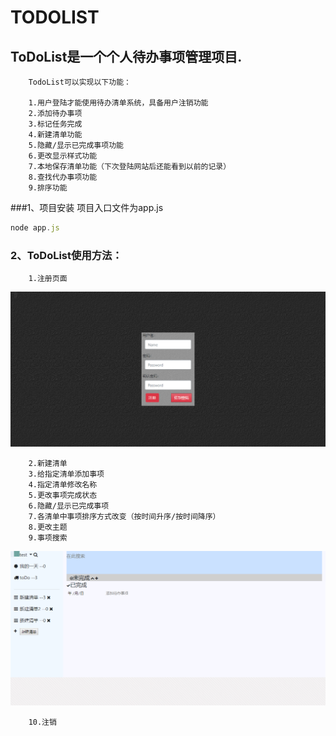 TODOLIST
==========

## ToDoList是一个个人待办事项管理项目.

        TodoList可以实现以下功能：

        1.用户登陆才能使用待办清单系统，具备用户注销功能
        2.添加待办事项
        3.标记任务完成
        4.新建清单功能
        5.隐藏/显示已完成事项功能
        6.更改显示样式功能
        7.本地保存清单功能（下次登陆网站后还能看到以前的记录）
        8.查找代办事项功能
        9.排序功能

###1、项目安装
项目入口文件为app.js</br>

```js
node app.js
```

### 2、ToDoList使用方法：

        1.注册页面
![image](https://github.com/cyhfvg/WebToDo/blob/master/assests/images/register.png) </br> 

        2.新建清单
        3.给指定清单添加事项
        4.指定清单修改名称
        5.更改事项完成状态
        6.隐藏/显示已完成事项
        7.各清单中事项排序方式改变（按时间升序/按时间降序）
        8.更改主题
        9.事项搜索
![image](https://github.com/cyhfvg/WebToDo/blob/master/assests/images/search.png) </br> 

        10.注销
